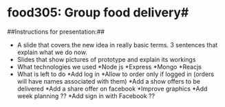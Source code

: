 # food305: Group food delivery#

##Instructions for presentation:##

* A slide that covers the new idea in really basic terms. 3 sentences that explain what we do now.
* Slides that show pictures of prototype and explain its workings
* What technologies we used
  *Node js
  *Express
  *Mongo
  *Reacjs
* What is left to do
  *Add log in
  *Allow to order only if logged in (orders will have names associated with them)
  *Add a show offers to be delivered
  *Add a share offer on facebook
  *Improve graphics
  *Add week planning ??
  *Add sign in with Facebook ??
